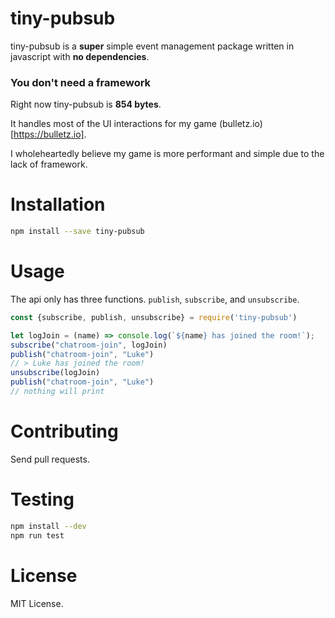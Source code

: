 # tiny-pubsub
tiny-pubsub is a __super__ simple event management package written in javascript with __no dependencies__.

### You don't need a framework

Right now tiny-pubsub is __854 bytes__.

It handles most of the UI interactions for my game (bulletz.io)[https://bulletz.io].

I wholeheartedly believe my game is more performant and simple due to the lack of framework.

# Installation
```bash
npm install --save tiny-pubsub
```

# Usage
The api only has three functions.  `publish`, `subscribe`, and `unsubscribe`.

```javascript
const {subscribe, publish, unsubscribe} = require('tiny-pubsub')

let logJoin = (name) => console.log(`${name} has joined the room!`);
subscribe("chatroom-join", logJoin)
publish("chatroom-join", "Luke")
// > Luke has joined the room!
unsubscribe(logJoin)
publish("chatroom-join", "Luke")
// nothing will print
```

# Contributing
Send pull requests.

# Testing
```bash
npm install --dev
npm run test
```

# License
MIT License.
